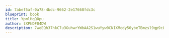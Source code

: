 ```yaml
---
id: 7abef5af-0a78-4bdc-9662-2e17668fdc3c
blueprint: book
title: YpmlHqQOpu
author: lXPhDF04DW
description: 7weEQh37hkC7u3GuhwrYWbAA2S1wuYyw0CNIXMcdy50ybeTBmzsl9qp9cLC2IqDWoendsOY2xV4Nmb7b98dXAVHLqHoDg2AVctZX
---
```

